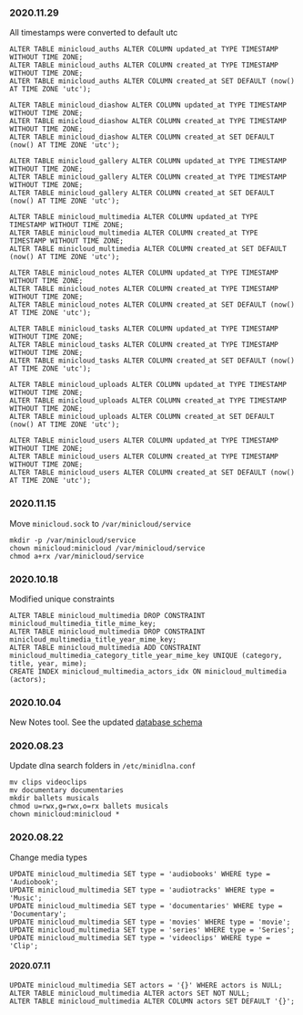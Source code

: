### 2020.11.29
All timestamps were converted to default utc

    ALTER TABLE minicloud_auths ALTER COLUMN updated_at TYPE TIMESTAMP WITHOUT TIME ZONE;
    ALTER TABLE minicloud_auths ALTER COLUMN created_at TYPE TIMESTAMP WITHOUT TIME ZONE;
    ALTER TABLE minicloud_auths ALTER COLUMN created_at SET DEFAULT (now() AT TIME ZONE 'utc');

    ALTER TABLE minicloud_diashow ALTER COLUMN updated_at TYPE TIMESTAMP WITHOUT TIME ZONE;
    ALTER TABLE minicloud_diashow ALTER COLUMN created_at TYPE TIMESTAMP WITHOUT TIME ZONE;
    ALTER TABLE minicloud_diashow ALTER COLUMN created_at SET DEFAULT (now() AT TIME ZONE 'utc');

    ALTER TABLE minicloud_gallery ALTER COLUMN updated_at TYPE TIMESTAMP WITHOUT TIME ZONE;
    ALTER TABLE minicloud_gallery ALTER COLUMN created_at TYPE TIMESTAMP WITHOUT TIME ZONE;
    ALTER TABLE minicloud_gallery ALTER COLUMN created_at SET DEFAULT (now() AT TIME ZONE 'utc');

    ALTER TABLE minicloud_multimedia ALTER COLUMN updated_at TYPE TIMESTAMP WITHOUT TIME ZONE;
    ALTER TABLE minicloud_multimedia ALTER COLUMN created_at TYPE TIMESTAMP WITHOUT TIME ZONE;
    ALTER TABLE minicloud_multimedia ALTER COLUMN created_at SET DEFAULT (now() AT TIME ZONE 'utc');

    ALTER TABLE minicloud_notes ALTER COLUMN updated_at TYPE TIMESTAMP WITHOUT TIME ZONE;
    ALTER TABLE minicloud_notes ALTER COLUMN created_at TYPE TIMESTAMP WITHOUT TIME ZONE;
    ALTER TABLE minicloud_notes ALTER COLUMN created_at SET DEFAULT (now() AT TIME ZONE 'utc');

    ALTER TABLE minicloud_tasks ALTER COLUMN updated_at TYPE TIMESTAMP WITHOUT TIME ZONE;
    ALTER TABLE minicloud_tasks ALTER COLUMN created_at TYPE TIMESTAMP WITHOUT TIME ZONE;
    ALTER TABLE minicloud_tasks ALTER COLUMN created_at SET DEFAULT (now() AT TIME ZONE 'utc');

    ALTER TABLE minicloud_uploads ALTER COLUMN updated_at TYPE TIMESTAMP WITHOUT TIME ZONE;
    ALTER TABLE minicloud_uploads ALTER COLUMN created_at TYPE TIMESTAMP WITHOUT TIME ZONE;
    ALTER TABLE minicloud_uploads ALTER COLUMN created_at SET DEFAULT (now() AT TIME ZONE 'utc');

    ALTER TABLE minicloud_users ALTER COLUMN updated_at TYPE TIMESTAMP WITHOUT TIME ZONE;
    ALTER TABLE minicloud_users ALTER COLUMN created_at TYPE TIMESTAMP WITHOUT TIME ZONE;
    ALTER TABLE minicloud_users ALTER COLUMN created_at SET DEFAULT (now() AT TIME ZONE 'utc');

### 2020.11.15
Move `minicloud.sock` to `/var/minicloud/service`

    mkdir -p /var/minicloud/service
    chown minicloud:minicloud /var/minicloud/service
    chmod a+rx /var/minicloud/service

### 2020.10.18
Modified unique constraints

    ALTER TABLE minicloud_multimedia DROP CONSTRAINT minicloud_multimedia_title_mime_key;
    ALTER TABLE minicloud_multimedia DROP CONSTRAINT minicloud_multimedia_title_year_mime_key;
    ALTER TABLE minicloud_multimedia ADD CONSTRAINT minicloud_multimedia_category_title_year_mime_key UNIQUE (category, title, year, mime);
    CREATE INDEX minicloud_multimedia_actors_idx ON minicloud_multimedia (actors);

### 2020.10.04
New Notes tool. See the updated [database schema](schema.sql)

### 2020.08.23
Update dlna search folders in `/etc/minidlna.conf`

    mv clips videoclips
    mv documentary documentaries
    mkdir ballets musicals
    chmod u=rwx,g=rwx,o=rx ballets musicals
    chown minicloud:minicloud *

### 2020.08.22
Change media types

    UPDATE minicloud_multimedia SET type = 'audiobooks' WHERE type = 'Audiobook';
    UPDATE minicloud_multimedia SET type = 'audiotracks' WHERE type = 'Music';
    UPDATE minicloud_multimedia SET type = 'documentaries' WHERE type = 'Documentary';
    UPDATE minicloud_multimedia SET type = 'movies' WHERE type = 'movie';
    UPDATE minicloud_multimedia SET type = 'series' WHERE type = 'Series';
    UPDATE minicloud_multimedia SET type = 'videoclips' WHERE type = 'Clip';

#### 2020.07.11

    UPDATE minicloud_multimedia SET actors = '{}' WHERE actors is NULL;
    ALTER TABLE minicloud_multimedia ALTER actors SET NOT NULL;
    ALTER TABLE minicloud_multimedia ALTER COLUMN actors SET DEFAULT '{}';
